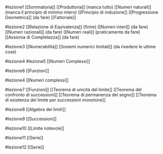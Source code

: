 #lezione1 
[[Sommatoria]]
[[Produttoria]] (manca tutto)
[[Numeri naturali]] (manca il principio di minimo intero)
[[Principio di induzione]]
[[Progressione Geometrica]] (da fare)
[[Fattoriale]]

#lezione2 
[[Relazione di Equivalenza]] (finire)
[[Numeri interi]]  (da fare)
[[Numeri razionali]] (da fare)
[[Numeri reali]] (praticamente da fare)
[[Assioma di Completezza]] (da fare)

#lezione3 
[[Numerabilità]]
[[Insiemi numerici limitati]] (da rivedere le ultime cose)


#lezione4 #lezione5
[[Numeri Complessi]] 

#lezione6 
[[Funzioni]]

#lezione4
[[Numeri complessi]]


#lezione7 
[[Funzioni]]
[[Teorema di unicità del limite]]
[[Teorema del confronto di successioni]]
[[Teorema di permanenza  del segno]]
[[Teorema di esistenza del limite per successioni monotone]]

#lezione8
[[Algebra dei limiti]]

#lezione9
[[Successioni]]


#lezione10
[[Limite notevole]]

#lezione11
[[Serie]]

#lezione12
[[Serie]]